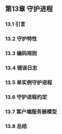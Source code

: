 ## 第13章 守护进程

### 13.1 引言

### 13.2 守护特性

### 13.3 编码规则

### 13.4 错误日志

### 13.5 单实例守护进程

### 13.6 守护进程约定

### 13.7 客户端服务器模型

### 13.8 总结
